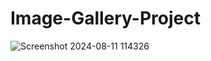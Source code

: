 # Image-Gallery-Project
![Screenshot 2024-08-11 114326](https://github.com/user-attachments/assets/f88caf06-1570-47f5-b5fe-3a1f44fd2742)
